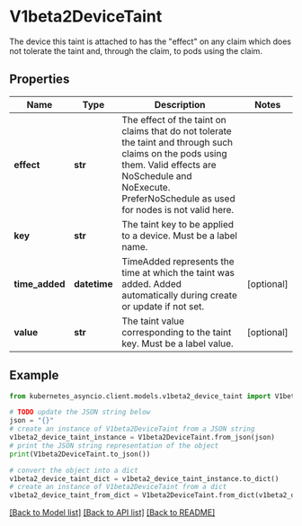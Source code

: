 # V1beta2DeviceTaint

The device this taint is attached to has the \"effect\" on any claim which does not tolerate the taint and, through the claim, to pods using the claim.

## Properties

Name | Type | Description | Notes
------------ | ------------- | ------------- | -------------
**effect** | **str** | The effect of the taint on claims that do not tolerate the taint and through such claims on the pods using them. Valid effects are NoSchedule and NoExecute. PreferNoSchedule as used for nodes is not valid here. | 
**key** | **str** | The taint key to be applied to a device. Must be a label name. | 
**time_added** | **datetime** | TimeAdded represents the time at which the taint was added. Added automatically during create or update if not set. | [optional] 
**value** | **str** | The taint value corresponding to the taint key. Must be a label value. | [optional] 

## Example

```python
from kubernetes_asyncio.client.models.v1beta2_device_taint import V1beta2DeviceTaint

# TODO update the JSON string below
json = "{}"
# create an instance of V1beta2DeviceTaint from a JSON string
v1beta2_device_taint_instance = V1beta2DeviceTaint.from_json(json)
# print the JSON string representation of the object
print(V1beta2DeviceTaint.to_json())

# convert the object into a dict
v1beta2_device_taint_dict = v1beta2_device_taint_instance.to_dict()
# create an instance of V1beta2DeviceTaint from a dict
v1beta2_device_taint_from_dict = V1beta2DeviceTaint.from_dict(v1beta2_device_taint_dict)
```
[[Back to Model list]](../README.md#documentation-for-models) [[Back to API list]](../README.md#documentation-for-api-endpoints) [[Back to README]](../README.md)


